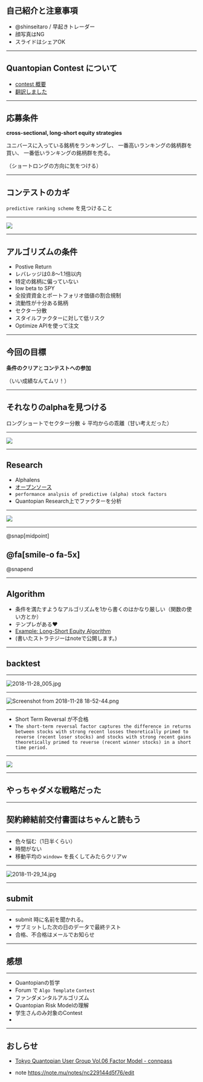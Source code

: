 ## 自己紹介と注意事項


+ @shinseitaro / 早起きトレーダー
+ 顔写真はNG
+ スライドはシェアOK

---

## Quantopian Contest について

+ [contest 概要](https://www.quantopian.com/contest)
+ [翻訳しました](https://qiita.com/shinseitaro/items/d53c83ed725873f05274)

---

## 応募条件

**cross-sectional, long-short equity strategies**

ユニバースに入っている銘柄をランキングし、
一番高いランキングの銘柄群を買い、
一番低いランキングの銘柄群を売る。

（ショートロングの方向に気をつける）


---

## コンテストのカギ

`predictive ranking scheme` を見つけること

---

![](https://d2l930y2yx77uc.cloudfront.net/production/uploads/images/8632738/picture_pc_7f1963d4cd0475fbb1d0f339243e852c.jpg)

--- 

## アルゴリズムの条件

+ Postive Return 
+ レバレッジは0.8〜1.1倍以内 
+ 特定の銘柄に偏っていない 
+ low beta to SPY 
+ 全投資資金とポートフォリオ価値の割合規制 
+ 流動性が十分ある銘柄 
+ セクター分散 
+ スタイルファクターに対して低リスク 
+ Optimize APIを使って注文

--- 

## 今回の目標

**条件のクリア**と**コンテストへの参加**

（いい成績なんてムリ！）

--- 

## それなりのalphaを見つける

ロングショートでセクター分散
↓
平均からの乖離（甘い考えだった）

---

![](https://qiita-image-store.s3.amazonaws.com/0/14019/ce087827-39c8-5ee6-994c-7a98174d23d5.png)

---

## Research 

+ Alphalens 
+ [オープンソース](https://github.com/quantopian/alphalens)
+ `performance analysis of predictive (alpha) stock factors`
+ Quantopian Research上でファクターを分析

--- 

![](https://d2l930y2yx77uc.cloudfront.net/production/uploads/images/8710762/picture_pc_e7423b3b99e651914b56848180b4efeb.jpg)

---

@snap[midpoint]
## @fa[smile-o fa-5x]
@snapend


---

## Algorithm 

+ 条件を満たすようなアルゴリズムを1から書くのはかなり厳しい（関数の使い方とか）
+ テンプレがある:heart:
+ [Example: Long-Short Equity Algorithm](https://www.quantopian.com/lectures/example-long-short-equity-algorithm)
+ (書いたストラテジーはnoteで公開します。)


---

## backtest 

---

![2018-11-28_005.jpg](https://qiita-image-store.s3.amazonaws.com/0/14019/07f74b8b-34a3-6ddc-ab86-10d2a913617d.jpeg)

---

![Screenshot from 2018-11-28 18-52-44.png](https://qiita-image-store.s3.amazonaws.com/0/14019/a29fe5ca-f916-e7a7-e10b-66928360bf53.png)

---

+ Short Term Reversal が不合格
+ `The short-term reversal factor captures the difference in returns between stocks with strong recent losses theoretically primed to reverse (recent loser stocks) and stocks with strong recent gains theoretically primed to reverse (recent winner stocks) in a short time period.`
 
---

![](http://res.cloudinary.com/sagacity/image/upload/c_crop,h_800,w_616,x_0,y_0/c_scale,w_640/v1419879339/iVegJ35_xfjlfu.gif)

---

## やっちゃダメな戦略だった

---

## 契約締結前交付書面はちゃんと読もう

---

+ 色々悩む（1日半くらい）
+ 時間がない
+ 移動平均の `window=` を長くしてみたらクリアｗ

---

![2018-11-29_14.jpg](https://qiita-image-store.s3.amazonaws.com/0/14019/fc54f46e-655f-bf74-77f4-b6bb2d08b5a1.jpeg)

---

## submit 

---

+ submit 時に名前を聞かれる。
+ サブミットした次の日のデータで最終テスト
+ 合格、不合格はメールでお知らせ
 
---

## 感想

---

+ Quantopianの哲学
+ Forum で `Algo Template` `Contest` 
+ ファンダメンタルアルゴリズム
+ Quantopian Risk Modelの理解
+ 学生さんのみ対象のContest
+ 
---

## おしらせ

+ [Tokyo Quantopian User Group Vol.06 Factor Model - connpass](https://quantopian-tokyo.connpass.com/event/105587/)

+ note https://note.mu/notes/nc229144d5f76/edit






